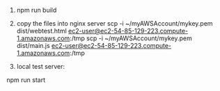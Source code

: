 1. npm run build

2. copy the files into nginx server
scp -i ~/myAWSAccount/mykey.pem dist/webtest.html ec2-user@ec2-54-85-129-223.compute-1.amazonaws.com:/tmp
scp -i ~/myAWSAccount/mykey.pem dist/main.js ec2-user@ec2-54-85-129-223.compute-1.amazonaws.com:/tmp


3. local test server:

npm run start
